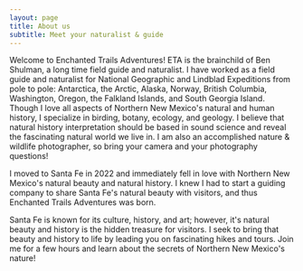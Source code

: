 ```yaml
---
layout: page
title: About us
subtitle: Meet your naturalist & guide
---
```


Welcome to Enchanted Trails Adventures! ETA is the brainchild of Ben Shulman, a long time field guide and naturalist. I have worked as a field guide and naturalist for National Geographic and Lindblad Expeditions from pole to pole: Antarctica, the Arctic, Alaska, Norway, British Columbia, Washington, Oregon, the Falkland Islands, and South Georgia Island. Though I love all aspects of Northern New Mexico's natural and human history, I specialize in birding, botany, ecology, and geology. I believe that natural history interpretation should be based in sound science and reveal the fascinating natural world we live in. I am also an accomplished nature & wildlife photographer, so bring your camera and your photography questions!

I moved to Santa Fe in 2022 and immediately fell in love with Northern New Mexico's natural beauty and natural history. I knew I had to start a guiding company to share Santa Fe's natural beauty with visitors, and thus Enchanted Trails Adventures was born.

Santa Fe is known for its culture, history, and art; however, it's natural beauty and history is the hidden treasure for visitors. I seek to bring that beauty and history to life by leading you on fascinating hikes and tours. Join me for a few hours and learn about the secrets of Northern New Mexico's nature!
